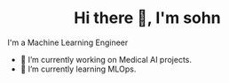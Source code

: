 <h1 align="center"><b>Hi there 👋, I'm sohn</b></h1>

I'm a Machine Learning Engineer
- 🔭 I’m currently working on Medical AI projects.
- 🌱 I’m currently learning MLOps.
